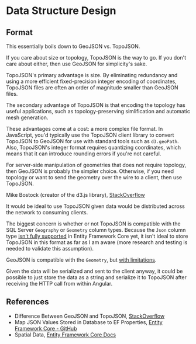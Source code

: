# Data Structure Design

## Format

This essentially boils down to GeoJSON vs. TopoJSON. 

If you care about size or topology, TopoJSON is the way to go. If you don't care about either, then use GeoJSON for simplicity's sake.

TopoJSON's primary advantage is size. By eliminating redundancy and using a more efficient fixed-precision integer encoding of coordinates, TopoJSON files are often an order of magnitude smaller than GeoJSON files.

The secondary advantage of TopoJSON is that encoding the topology has useful applications, such as topology-preserving simlification and automatic mesh generation.

These advantages come at a cost: a more complex file format. In JavaScript, you'd typically use the TopoJSON client library to convert TopoJSON to GeoJSON for use with standard tools such as `d3.geoPath`. Also, TopoJSON's integer format requires quantizing coordinates, which means that it can introduce rounding errors if you're not careful.

For server-side manipulation of geometries that does not require topology, then GeoJSON is probably the simpler choice. Otherwise, if you need topology or want to send the geometry over the wire to a client, then use TopoJSON.

Mike Bostock (creator of the d3.js library), [StackOverflow](https://stackoverflow.com/a/14765321)

It would be ideal to use TopoJSON given data would be distributed across the network to consuming clients.

The biggest concern is whether or not TopoJSON is compatible with the SQL Server `Geography` or `Geometry` column types. Because the `Json` column type [isn't fully supported](https://github.com/aspnet/EntityFrameworkCore/issues/4021) in Entity Framework Core yet, it isn't ideal to store TopoJSON in this format as far as I am aware (more research and testing is needed to validate this assumption). 

GeoJSON is compatible with the `Geometry`, but [with limitations](https://docs.microsoft.com/en-us/ef/core/modeling/spatial).

Given the data will be serialized and sent to the client anyway, it could be possible to just store the data as a string and serialize it to TopoJSON after receiving the HTTP call from within Angular.

## References

* Difference Between GeoJSON and TopoJSON, [StackOverflow](https://stackoverflow.com/a/14765321)
* Map JSON Values Stored in Database to EF Properties, [Entity Framework Core - GitHub](https://github.com/aspnet/EntityFrameworkCore/issues/4021)
* Spatial Data, [Entity Framework Core Docs](https://docs.microsoft.com/en-us/ef/core/modeling/spatial)